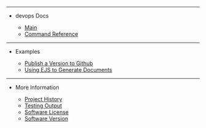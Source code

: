 <!-- _sidebar.md -->

<hr>

- devops Docs

	- [Main](external/readme.md)
	- [Command Reference](guides/Command-Reference.md)

<hr>

- Examples

	<!-- - [Examples](guides/Examples.md) -->
	- [Publish a Version to Github](examples/Publish%20Version%20to%20Github.md)
	- [Using EJS to Generate Documents](examples/Using%20EJS%20to%20Generate%20Documents.md)

<hr>

- More Information

	- [Project History](external/history.md)
	- [Testing Output](external/tests.md)
	- [Software License](external/license.md)
	- [Software Version](external/version.md)
